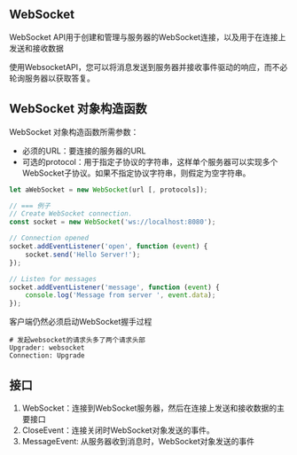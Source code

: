 
## WebSocket
WebSocket API用于创建和管理与服务器的WebSocket连接，以及用于在连接上发送和接收数据

使用WebsocketAPI，您可以将消息发送到服务器并接收事件驱动的响应，而不必轮询服务器以获取答复。


## WebSocket 对象构造函数
WebSocket 对象构造函数所需参数：
* 必须的URL：要连接的服务器的URL
* 可选的protocol：用于指定子协议的字符串，这样单个服务器可以实现多个WebSocket子协议。如果不指定协议字符串，则假定为空字符串。
```js
let aWebSocket = new WebSocket(url [, protocols]);

// === 例子
// Create WebSocket connection.
const socket = new WebSocket('ws://localhost:8080');

// Connection opened
socket.addEventListener('open', function (event) {
    socket.send('Hello Server!');
});

// Listen for messages
socket.addEventListener('message', function (event) {
    console.log('Message from server ', event.data);
});
```


客户端仍然必须启动WebSocket握手过程
```shell
# 发起websocket的请求头多了两个请求头部
Upgrader: websocket
Connection: Upgrade
```

## 接口
1. WebSocket：连接到WebSocket服务器，然后在连接上发送和接收数据的主要接口
2. CloseEvent：连接关闭时WebSocket对象发送的事件。
3. MessageEvent: 从服务器收到消息时，WebSocket对象发送的事件